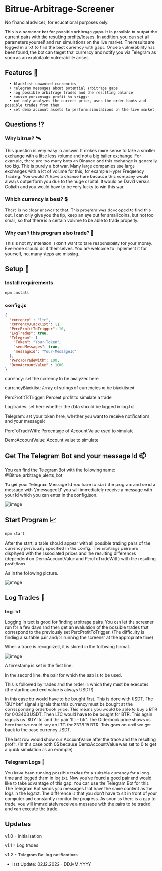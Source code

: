 # Bitrue-Arbitrage-Screener

No financial advices, for educational purposes only.

This is a screener bot for possible arbitrage gaps.
It is possible to output the current pairs with the resulting profits/losses. In addition, you can set all parameters yourself and run simulations on the live market. The results are logged in a txt to find the best currency with gaps. Once a vulnerability has been found, the bot can target that currency and notify you via Telegram as soon as an exploitable vulnerability arises.

## Features 💱
      • blacklist unwanted currencies
      • telegram messages about potential arbitrage gaps
      • log possible arbitrage trades and the resulting balance
      • custom percentage profit to trigger
      • not only analyzes the current price, uses the order books and possible trades from them
      • set demo account assets to perform simulations on the live market
      
## Questions ⁉

### Why bitrue? 🛰
This question is very easy to answer. It makes more sense to take a smaller exchange with a little less volume and not a big baller exchange. For example, there are too many bots on Binance and this exchange is generally too big. This is purely a bot war. Many large companies use large exchanges with a lot of volume for this, for example Hyper Frequency Trading. You wouldn't have a chance here because this company would always outperform you due to the huge capital. It would be David versus Goliath and you would have to be very lucky to win this war.

### Which currency is best? 💲
There is no clear answer to that. This program was developed to find this out. I can only give you the tip, keep an eye out for small coins, but not too small, so that there is a certain volume to be able to trade properly.

### Why can't this program also trade? 🚫
This is not my intention. I don't want to take responsibility for your money. Everyone should do it themselves. You are welcome to implement it for yourself, not many steps are missing.

## Setup 🚀

### Install requirements
```bash
npm install
```

### config.js
```json
{
  "currency" : "ltc",
  "currencyBlacklist": [],
  "PercProfitToTrigger": 10,
  "LogTrades": true,
  "Telegram": {
    "Token": "Your-Token",
    "sendMessages": true,
    "messageId": "Your-MessageId"
  },
  "PercToTradeWith": 100,
  "DemoAccountValue" : 1000
}
```
currency: set the currency to be analyzed here

currencyBlacklist: Array of strings of currencies to be blacklisted

PercProfitToTrigger: Percent profit to simulate a trade

LogTrades: set here whether the data should be logged in log.txt

Telegram: set your token here, whether you want to receive notifications and your messageId

PercToTradeWith: Percentage of Account Value used to simulate

DemoAccountValue: Account value to simulate

## Get The Telegram Bot and your message Id 📫

You can find the Telegram Bot with the following name: @Bitrue_arbitrage_alerts_bot

To get your Telegram Message Id you have to start the program and send a message with '/messagedId' you will immediately receive a message with your Id which you can enter in the config.json.

![image](https://user-images.githubusercontent.com/56112882/205178601-e6479cd0-39d8-437f-b42c-5816b3293f75.png)


## Start Program 📈
```bash
npm start
```
After the start, a table should appear with all possible trading pairs of the currency previously specified in the config.
The arbitrage pairs are displayed with the associated prices and the resulting differences (dependent on DemoAccountValue and PercToTradeWith) with the resulting profit/loss.

As in the following picture.

![image](https://user-images.githubusercontent.com/56112882/205173330-d02cc1ca-916a-4aa4-a0a4-2f67100c23de.png)

## Log Trades 📖

### log.txt
Logging in text is good for finding arbitrage pairs. You can let the screener run for a few days and then get an evaluation of the possible trades that correspond to the previously set PercProfitToTrigger. (The difficulty is finding a suitable pair and/or running the screener at the appropriate time)

When a trade is recognized, it is stored in the following format.

![image](https://user-images.githubusercontent.com/56112882/205173883-25e5e6a1-5af4-4b23-aa22-6183b7ac6bde.png)

A timestamp is set in the first line.

In the second line, the pair for which the gap is to be used.

This is followed by trades and the order in which they must be executed (the starting and end value is always USDT!)

In this case btr would have to be bought first. This is done with USDT. The 'BUY btr' signal signals that this currency must be bought at the corresponding orderbook price. This means you would be able to buy a BTR for 0.03403 USDT.
Then LTC would have to be bought for BTR. This again signals us 'BUY ltc' and the pair 'ltc - btr'. The Orderbook price shows us here that we could buy an LTC for 2328.19 BTR.
This goes on until we get back to the base currency USDT.

The last row would show our AccountValue after the trade and the resulting profit. (In this case both 0$ because DemoAccountValue was set to 0 to get a quick simulation as an example)

### Telegram Logs 📲

You have been running possible trades for a suitable currency for a long time and logged them in log.txt. Now you've found a good pair and would like to take advantage of this gap.
You can use the Telegram Bot for this. The Telegram Bot sends you messages that have the same content as the logs in the log.txt. The difference is that you don't have to sit in front of your computer and constantly monitor the progress. As soon as there is a gap to trade, you will immediately receive a message with the pairs to be traded and can execute the trade.

## Updates
v1.0 = initialisation

v1.1 = Log trades

v1.2 = Telegram Bot log notifications


- last Update: 02.12.2022 - DD.MM.YYYY

